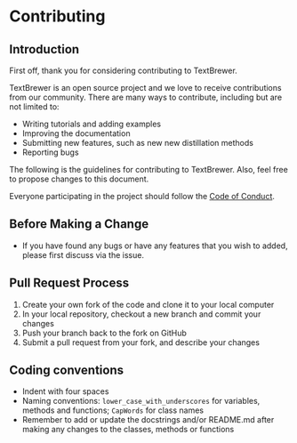 # Contributing
## Introduction

First off, thank you for considering contributing to TextBrewer.

TextBrewer is an open source project and we love to receive contributions from our community. There are many ways to contribute,  including but are not limited to:

* Writing tutorials and adding examples
* Improving the documentation
* Submitting new features, such as new new distillation methods
* Reporting bugs

The following is the guidelines for contributing to TextBrewer. Also, feel free to propose changes to this document.

Everyone participating in the project should follow the [Code of Conduct](CODE_OF_CONDUCT.md).

## Before Making a Change

* If you have found any bugs or have any features that you wish to added, please first discuss via the issue.

## Pull Request Process

1. Create your own fork of the code and clone it to your local computer
2. In your local repository, checkout a new branch and commit your changes
3. Push your branch back to the fork on GitHub
4. Submit a pull request from your fork, and describe your changes


## Coding conventions

* Indent with four spaces
* Naming conventions: `lower_case_with_underscores` for variables, methods and functions; `CapWords` for class names
* Remember to add or update the docstrings and/or README.md after making any changes to the classes, methods or functions


